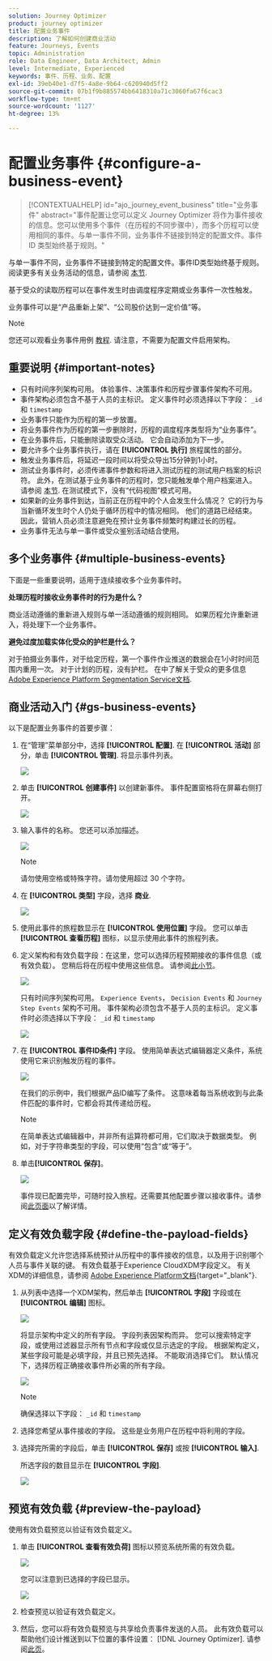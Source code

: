 ```yaml
---
solution: Journey Optimizer
product: journey optimizer
title: 配置业务事件
description: 了解如何创建商业活动
feature: Journeys, Events
topic: Administration
role: Data Engineer, Data Architect, Admin
level: Intermediate, Experienced
keywords: 事件、历程、业务、配置
exl-id: 39eb40e1-d7f5-4a8e-9b64-c620940d5ff2
source-git-commit: 07b1f9b885574bb6418310a71c3060fa67f6cac3
workflow-type: tm+mt
source-wordcount: '1127'
ht-degree: 13%

---
```


# 配置业务事件 {#configure-a-business-event}

>[!CONTEXTUALHELP]
>id="ajo_journey_event_business"
>title="业务事件"
>abstract="事件配置让您可以定义 Journey Optimizer 将作为事件接收的信息。您可以使用多个事件（在历程的不同步骤中），而多个历程可以使用相同的事件。与单一事件不同，业务事件不链接到特定的配置文件。事件 ID 类型始终基于规则。"

与单一事件不同，业务事件不链接到特定的配置文件。事件ID类型始终基于规则。 阅读更多有关业务活动的信息，请参阅 [本节](../event/about-events.md).

基于受众的读取历程可以在事件发生时由调度程序定期或业务事件一次性触发。

业务事件可以是“产品重新上架”、“公司股价达到一定价值”等。

>[!NOTE]
>
>您还可以观看业务事件用例 [教程](https://experienceleague.adobe.com/docs/journey-optimizer-learn/tutorials/create-journeys/use-case-business-event.html). 请注意，不需要为配置文件启用架构。

## 重要说明 {#important-notes}

* 只有时间序列架构可用。 体验事件、决策事件和历程步骤事件架构不可用。
* 事件架构必须包含不基于人员的主标识。 定义事件时必须选择以下字段： `_id` 和 `timestamp`
* 业务事件只能作为历程的第一步放置。
* 将业务事件作为历程的第一步删除时，历程的调度程序类型将为“业务事件”。
* 在业务事件后，只能删除读取受众活动。 它会自动添加为下一步。
* 要允许多个业务事件执行，请在 **[!UICONTROL 执行]** 旅程属性的部分。
* 触发业务事件后，将延迟一段时间以将受众导出15分钟到1小时。
* 测试业务事件时，必须传递事件参数和将进入测试历程的测试用户档案的标识符。 此外，在测试基于业务事件的历程时，您只能触发单个用户档案进入。 请参阅 [本节](../building-journeys/testing-the-journey.md#test-business). 在测试模式下，没有“代码视图”模式可用。
* 如果新的业务事件到达，当前正在历程中的个人会发生什么情况？ 它的行为与当新循环发生时个人仍处于循环历程中的情况相同。 他们的道路已经结束。 因此，营销人员必须注意避免在预计业务事件频繁时构建过长的历程。
* 业务事件无法与单一事件或受众鉴别活动结合使用。

## 多个业务事件 {#multiple-business-events}

下面是一些重要说明，适用于连续接收多个业务事件时。

**处理历程时接收业务事件时的行为是什么？**

商业活动遵循的重新进入规则与单一活动遵循的规则相同。 如果历程允许重新进入，将处理下一个业务事件。

**避免过度加载实体化受众的护栏是什么？**

对于拍摄业务事件，对于给定历程，第一个事件作业推送的数据会在1小时时间范围内重用一次。 对于计划的历程，没有护栏。 在中了解关于受众的更多信息 [Adobe Experience Platform Segmentation Service文档](https://experienceleague.adobe.com/docs/experience-platform/segmentation/home.html?lang=zh-Hans).

## 商业活动入门 {#gs-business-events}

以下是配置业务事件的首要步骤：

1. 在“管理”菜单部分中，选择 **[!UICONTROL 配置]**. 在  **[!UICONTROL 活动]** 部分，单击 **[!UICONTROL 管理]**. 将显示事件列表。

   ![](assets/jo-event1.png)

1. 单击 **[!UICONTROL 创建事件]** 以创建新事件。 事件配置窗格将在屏幕右侧打开。

   ![](assets/jo-event2.png)

1. 输入事件的名称。 您还可以添加描述。

   ![](assets/jo-event3-business.png)

   >[!NOTE]
   >
   >请勿使用空格或特殊字符。请勿使用超过 30 个字符。

1. 在 **[!UICONTROL 类型]** 字段，选择 **商业**.

   ![](assets/jo-event3bis-business.png)

1. 使用此事件的旅程数显示在 **[!UICONTROL 使用位置]** 字段。 您可以单击 **[!UICONTROL 查看历程]** 图标，以显示使用此事件的旅程列表。

1. 定义架构和有效负载字段：在这里，您可以选择历程预期接收的事件信息（或有效负载）。 您稍后将在历程中使用这些信息。 请参阅[此小节](../event/about-creating-business.md#define-the-payload-fields)。

   ![](assets/jo-event5-business.png)

   只有时间序列架构可用。 `Experience Events`， `Decision Events` 和 `Journey Step Events` 架构不可用。 事件架构必须包含不基于人员的主标识。 定义事件时必须选择以下字段： `_id` 和 `timestamp`

   ![](assets/test-profiles-4.png)

1. 在 **[!UICONTROL 事件ID条件]** 字段。 使用简单表达式编辑器定义条件，系统使用它来识别触发历程的事件。

   ![](assets/jo-event6-business.png)

   在我们的示例中，我们根据产品ID编写了条件。 这意味着每当系统收到与此条件匹配的事件时，它都会将其传递给历程。

   >[!NOTE]
   >
   >在简单表达式编辑器中，并非所有运算符都可用，它们取决于数据类型。 例如，对于字符串类型的字段，可以使用“包含”或“等于”。

1. 单击&#x200B;**[!UICONTROL 保存]**。

   ![](assets/journey7-business.png)

   事件现已配置完毕，可随时投入旅程。还需要其他配置步骤以接收事件。请参阅[此页面](../event/additional-steps-to-send-events-to-journey.md)以了解详情。

## 定义有效负载字段 {#define-the-payload-fields}

有效负载定义允许您选择系统预计从历程中的事件接收的信息，以及用于识别哪个人员与事件关联的键。 有效负载基于Experience CloudXDM字段定义。 有关XDM的详细信息，请参阅 [Adobe Experience Platform文档](https://experienceleague.adobe.com/docs/experience-platform/xdm/home.html){target="_blank"}.

1. 从列表中选择一个XDM架构，然后单击 **[!UICONTROL 字段]** 字段或在 **[!UICONTROL 编辑]** 图标。

   ![](assets/journey8-business.png)

   将显示架构中定义的所有字段。 字段列表因架构而异。 您可以搜索特定字段，或使用过滤器显示所有节点和字段或仅显示选定的字段。 根据架构定义，某些字段可能是必填字段，并且已预先选择。 不能取消选择它们。 默认情况下，选择历程正确接收事件所必需的所有字段。

   ![](assets/journey9-business.png)

   >[!NOTE]
   >
   > 确保选择以下字段： `_id` 和 `timestamp`

1. 选择您希望从事件接收的字段。 这些是业务用户在历程中将利用的字段。

1. 选择完所需的字段后，单击 **[!UICONTROL 保存]** 或按 **[!UICONTROL 输入]**.

   所选字段的数目显示在 **[!UICONTROL 字段]**.

   ![](assets/journey12-business.png)

## 预览有效负载 {#preview-the-payload}

使用有效负载预览以验证有效负载定义。

1. 单击 **[!UICONTROL 查看有效负荷]** 图标以预览系统所需的有效负载。

   ![](assets/journey13-business.png)

   您可以注意到已选择的字段已显示。

   ![](assets/journey14-business.png)

1. 检查预览以验证有效负载定义。

1. 然后，您可以将有效负载预览与共享给负责事件发送的人员。 此有效负载可以帮助他们设计推送到以下位置的事件设置： [!DNL Journey Optimizer]. 请参阅[此页](../event/additional-steps-to-send-events-to-journey.md)。
